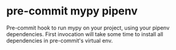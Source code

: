 # pre-commit mypy pipenv
Pre-commit hook to run mypy on your project, using your pipenv dependencies. First
invocation will take some time to install all dependencies in pre-commit's virtual env.
